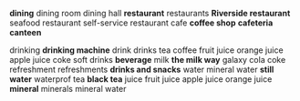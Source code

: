 **dining**
dining room
dining hall
**restaurant**
restaurants
**Riverside restaurant**
seafood restaurant
self-service restaurant
cafe
**coffee shop**
**cafeteria**
**canteen**

drinking
**drinking machine**
drink
drinks
tea
coffee
fruit juice
orange juice
apple juice
coke
soft drinks
**beverage**
milk
**the milk way**
galaxy
cola
coke
refreshment
refreshments
**drinks and snacks**
water
mineral water
**still water**
waterprof
tea
**black tea**
juice
fruit juice
apple juice
orange juice
**mineral**
minerals
mineral water
